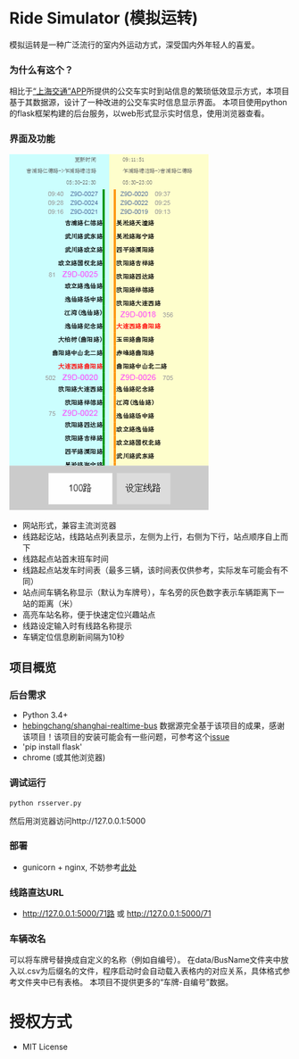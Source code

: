 # Ride Simulator (模拟运转)

模拟运转是一种广泛流行的室内外运动方式，深受国内外年轻人的喜爱。

### 为什么有这个？

相比于[“上海交通”APP](http://jtw.sh.gov.cn/shjtsjkhd/index.html)所提供的公交车实时到站信息的繁琐低效显示方式，本项目基于其数据源，设计了一种改进的公交车实时信息显示界面。
本项目使用python的flask框架构建的后台服务，以web形式显示实时信息，使用浏览器查看。

### 界面及功能

![截屏](https://github.com/ultraseven/Ride-Simulator/blob/master/screenshots/360x640.png)
+ 网站形式，兼容主流浏览器
+ 线路起讫站，线路站点列表显示，左侧为上行，右侧为下行，站点顺序自上而下
+ 线路起点站首末班车时间
+ 线路起点站发车时间表（最多三辆，该时间表仅供参考，实际发车可能会有不同）
+ 站点间车辆名称显示（默认为车牌号），车名旁的灰色数字表示车辆距离下一站的距离（米）
+ 高亮车站名称，便于快速定位兴趣站点
+ 线路设定输入时有线路名称提示
+ 车辆定位信息刷新间隔为10秒

## 项目概览

### 后台需求

+ Python 3.4+
+ [hebingchang/shanghai-realtime-bus](https://github.com/hebingchang/shanghai-realtime-bus) 数据源完全基于该项目的成果，感谢该项目！该项目的安装可能会有一些问题，可参考这个[issue](https://github.com/hebingchang/shanghai-realtime-bus/issues/1#issuecomment-506945755)
+ 'pip install flask'
+ chrome (或其他浏览器)

### 调试运行

	python rsserver.py
	
然后用浏览器访问http://127.0.0.1:5000

### 部署

+ gunicorn + nginx, 不妨参考[此处](https://spacewander.github.io/explore-flask-zh/13-deployment.html)

### 线路直达URL

+ http://127.0.0.1:5000/71路 或 http://127.0.0.1:5000/71

### 车辆改名

可以将车牌号替换成自定义的名称（例如自编号）。
在data/BusName文件夹中放入以.csv为后缀名的文件，程序启动时会自动载入表格内的对应关系，具体格式参考文件夹中已有表格。
本项目不提供更多的“车牌-自编号”数据。

# 授权方式

+ MIT License


